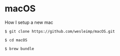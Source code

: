 # macOS

How I setup a new mac

```
$ git clone https://github.com/wesleimp/macOS.git

$ cd macOS

$ brew bundle
```
